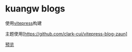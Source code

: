 # kuangw blogs

使用[vitepress](https://vitepress.vuejs.org/)构建


主题使用[https://github.com/clark-cui/vitepress-blog-zaun]


[预览](woai99.com)